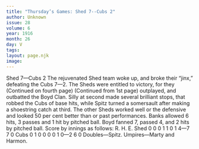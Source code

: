 ```yaml
---
title: "Thursday’s Games: Shed 7--Cubs 2"
author: Unknown
issue: 28
volume: 6
year: 1916
month: 26
day: V
tags:
layout: page.njk
image:
---
```

Shed 7—Cubs 2       The rejuvenated Shed team woke up, and broke their “jinx,” defeating the Cubs 7—2. The Sheds were entitled to victory, for they       (Continued on fourth page)       (Continued from 1st page)      outplayed, and outbatted the Boyd Clan.       Silly at second made several brilliant stops, that robbed the Cubs of base hits, while Spitz turned a somersault after making a shoestring catch at third.      The other Sheds worked well or the defensive and looked 50 per cent better than or past performances.      Banks allowed 6 hits, 3 passes and 1 hit by pitched ball.       Boyd fanned 7, passed 4, and 2 hits by pitched ball.       Score by innings as follows:      R. H. E. Shed 0 0 0 1 1 0 1 4—7 7 0 Cubs 0 1 0 0 0 0 1 0—2 6 0      Doubles—Spitz.      Umpires—Marty and Harmon.   




